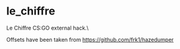 # le_chiffre
Le Chiffre CS:GO external hack.\

Offsets have been taken from https://github.com/frk1/hazedumper
